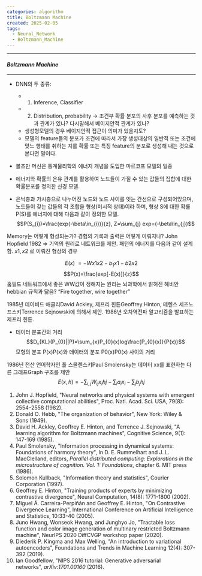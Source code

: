 ```yaml
---
categories: algorithm
title: Boltzmann Machine
created: 2025-02-05
tags:
  - Neural_Network
  - Boltzmann_Machine
---
```

---
#### *Boltzmann Machine*
---
- DNN의 두 종류:
	- 1) Inference, Classifier
	- 2) Distribution, probability -> 조건부 확률 분포의 사후 분포를 예측하는 것과 관계가 있나? 다시말해서 베이지안적 관계가 있나?
	- 생성형모델의 경우 베이지안적 접근이 의미가 있을지도?
	- 모델의 feature들의 분포가 조건에 따라서 가장 생성대상의 일반적 또는 조건에 맞느 행태를 취하는 지를 확률 또는 특징 feature의 분포로 생성해 내는 것으로 본다면 말이다. 

- 볼츠만 머신은 통계물리학의 에너지 개념을 도입한 마르코프 모델의 일종
- 에너지와 확률의 은유 관계를 활용하여 노드들이 가질 수 있는 값들의 집합에 대한 확률분포를 정의한 신경 모델.
- 은닉층과 가시층으로 나누어진 노드와 노드 사이를 잇는 간선으로 구성되어있으며, 노드들이 갖는 값들의 각 조합을 형상(미시적 상태)이라 하며, 형상 S에 대한 확률 P(S)를 에너지에 대해 다음과 같이 정의한 모델.
$$P(S_{i})=\frac{exp(-\beta\in_{i})}{z}, Z=\sum_{j} exp=(-\beta\in_{j})$$

Memory는 어떻게 형성되는가? 경험의 기록과 출력은 어떻게 이뤄지나?
John Hopfield 1982 => 기억의 원리로 네트워크를 제안. 패턴의 에너지를 다음과 같이 설계함. $x{1}, x{2}$ 로 이뤄진 형상의 경우

$$E(x)\ = -Wx{1}x{2}-b_{1}x{1}-b{2}x{2}$$
$$P(x)=\frac{exp[-E(x)]}{z}$$
홉필드 네트워크에서 좋은 WW값이 정해지는 원리는 뇌과학에서 밝혀진 헤비안hebbian 규칙과 닮음?
“Fire together, wire together”


1985년 데이비드 애클리David Ackley, 제프리 힌튼Geoffrey Hinton, 테렌스 세즈노프스키Terrence Sejnowski에 의해서 제안. 1986년 오차역전파 알고리즘을 발표하는 제프리 힌튼.

- 데이터 분포간의 거리 
$$D_{KL}(P_{0}||P)=\sum_{x}P_{0}(x)log\frac{P_{0}(x)}{P(x)}$$
모형의 분포 P(x)P(x)와 데이터의 분포 P0(x)P0(x) 사이의 거리


1986년 전산 언어학자인 폴 스몰렌스키Paul Smolensky는 데이터 xx를 표현하는 다른 그래프Graph 구조를 제안
$$E(x,h)=-\sum_{i,j}W_{ij}x_{i}h{j}-\sum_{i}a_{i}x_{i}-\sum_{j}b_{j}h{j}$$


1. John J. Hopfield, "Neural networks and physical systems with emergent collective computational abilities", Proc. Natl. Acad. Sci. USA, 79(8): 2554–2558 (1982).
2. Donald O. Hebb, "The organization of behavior", New York: Wiley & Sons (1949).
3. David H. Ackley, Geoffrey E. Hinton, and Terrence J. Sejnowski, "A learning algorithm for Boltzmann machines", Cognitive Science, 9(1): 147-169 (1985).
4. Paul Smolensky, "Information processing in dynamical systems: Foundations of harmony theory", In D. E. Rummelhart and J. L. MacClelland, editors, _Parallel distributed computing: Explorations in the microstructure of cognition. Vol. 1: Foundations_, chapter 6. MIT press (1986).
5. Solomon Kullback, "Information theory and statistics", Courier Corporation (1997).
6. Geoffrey E. Hinton, "Training products of experts by minimizing contrastive divergence", Neural Computation, 14(8): 1771-1800 (2002).
7. Miguel Á. Carreira-Perpiñán and Geoffrey E. Hinton, "On Contrastive Divergence Learning", International Conference on Artificial Intelligence and Statistics, 10:33-40 (2005).
8. Juno Hwang, Wonseok Hwang, and Junghyo Jo, "Tractable loss function and color image generation of multinary restricted Boltzmann machine", NeurIPS 2020 DiffCVGP workshop paper (2020).
9. Diederik P. Kingma and Max Welling, "An introduction to variational autoencoders", Foundations and Trends in Machine Learning 12(4): 307-392 (2019).
10. Ian Goodfellow, "NIPS 2016 tutorial: Generative adversarial networks", _arXiv:1701.00160_ (2016).